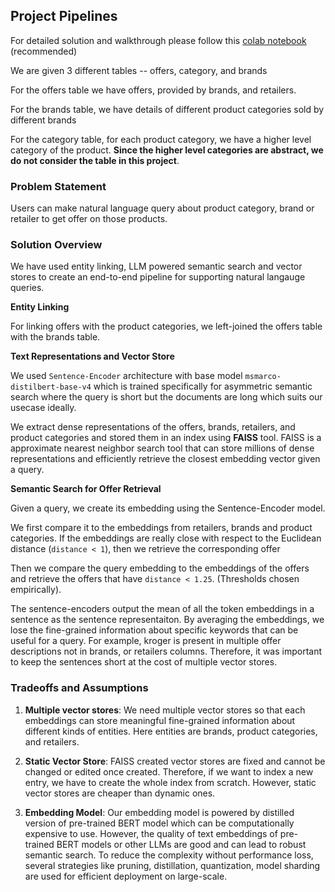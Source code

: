 ## Project Pipelines

For detailed solution and walkthrough please follow this [colab notebook](https://colab.research.google.com/drive/1mPlrVPMt0RpHWzDGojipjX4D5ov0Y9rN?usp=sharing) (recommended)

We are given 3 different tables -- offers, category, and brands

For the offers table we have offers, provided by brands, and retailers.

For the brands table, we have details of different product categories sold by different brands

For the category table, for each product category, we have a higher level category of the product. **Since the higher level categories are abstract, we do not consider the table in this project**. 

### Problem Statement
Users can make natural language query about product category, brand or retailer to get offer on those products. 

### Solution Overview 

We have used entity linking, LLM powered semantic search and vector stores to create an end-to-end pipeline for supporting natural langauge queries.

**Entity Linking** 

For linking offers with the product categories, we left-joined the offers table with the brands table. 

**Text Representations and Vector Store**

We used `Sentence-Encoder` architecture with base model `msmarco-distilbert-base-v4` which is trained specifically for asymmetric semantic search where the query is short but the documents are long which suits our usecase ideally. 

We extract dense representations of the offers, brands, retailers, and product categories and stored them in an index using **FAISS** tool. FAISS is a approximate nearest neighbor search tool that can store millions of dense representations and efficiently retrieve the closest embedding vector given a query.

**Semantic Search for Offer Retrieval**

Given a query, we create its embedding using the Sentence-Encoder model. 

We first compare it to the embeddings from retailers, brands and product categories. If the embeddings are really close with respect to the Euclidean distance (`distance < 1`), then we retrieve the corresponding offer

Then we compare the query embedding to the embeddings of the offers and retrieve the offers that have `distance < 1.25`. (Thresholds chosen empirically). 

The sentence-encoders output the mean of all the token embeddings in a sentence as the sentence representaiton. By averaging the embeddings, we lose the fine-grained information about specific keywords that can be useful for a query. For example, kroger is present in multiple offer descriptions not in brands, or retailers columns. Therefore, it was important to keep the sentences short at the cost of multiple vector stores. 

### Tradeoffs and Assumptions

1. **Multiple vector stores**: We need multiple vector stores so that each embeddings can store meaningful fine-grained information about different kinds of entities. Here entities are brands, product categories, and retailers. 

2. **Static Vector Store**: FAISS created vector stores are fixed and cannot be changed or edited once created. Therefore, if we want to index a new entry, we have to create the whole index from scratch. However, static vector stores are cheaper than dynamic ones. 

3. **Embedding Model**: Our embedding model is powered by distilled version of pre-trained BERT model which can be computationally expensive to use. However, the quality of text embeddings of pre-trained BERT models or other LLMs are good and can lead to robust semantic search. To reduce the complexity without performance loss, several strategies like pruning, distillation, quantization, model sharding are used for efficient deployment on large-scale. 